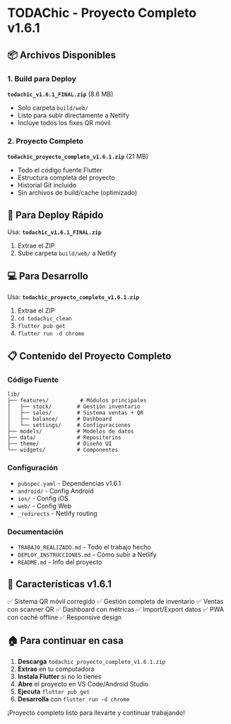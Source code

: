 # TODAChic - Proyecto Completo v1.6.1

## 📦 Archivos Disponibles

### 1. Build para Deploy
**`todachic_v1.6.1_FINAL.zip`** (8.6 MB)
- Solo carpeta `build/web/` 
- Listo para subir directamente a Netlify
- Incluye todos los fixes QR móvil

### 2. Proyecto Completo 
**`todachic_proyecto_completo_v1.6.1.zip`** (21 MB)
- Todo el código fuente Flutter
- Estructura completa del proyecto
- Historial Git incluido
- Sin archivos de build/cache (optimizado)

## 🚀 Para Deploy Rápido
Usa: **`todachic_v1.6.1_FINAL.zip`**
1. Extrae el ZIP
2. Sube carpeta `build/web/` a Netlify

## 💻 Para Desarrollo
Usa: **`todachic_proyecto_completo_v1.6.1.zip`**
1. Extrae el ZIP
2. `cd todachic_clean`
3. `flutter pub get`
4. `flutter run -d chrome`

## 📋 Contenido del Proyecto Completo

### Código Fuente
```
lib/
├── features/          # Módulos principales
│   ├── stock/        # Gestión inventario
│   ├── sales/        # Sistema ventas + QR
│   ├── balance/      # Dashboard
│   └── settings/     # Configuraciones
├── models/           # Modelos de datos
├── data/             # Repositorios
├── theme/            # Diseño UI
└── widgets/          # Componentes
```

### Configuración
- `pubspec.yaml` - Dependencias v1.6.1
- `android/` - Config Android
- `ios/` - Config iOS  
- `web/` - Config Web
- `_redirects` - Netlify routing

### Documentación
- `TRABAJO_REALIZADO.md` - Todo el trabajo hecho
- `DEPLOY_INSTRUCCIONES.md` - Cómo subir a Netlify
- `README.md` - Info del proyecto

## 🔧 Características v1.6.1
✅ Sistema QR móvil corregido
✅ Gestión completa de inventario
✅ Ventas con scanner QR
✅ Dashboard con métricas
✅ Import/Export datos
✅ PWA con caché offline
✅ Responsive design

## 🏠 Para continuar en casa
1. **Descarga** `todachic_proyecto_completo_v1.6.1.zip`
2. **Extrae** en tu computadora
3. **Instala Flutter** si no lo tienes
4. **Abre** el proyecto en VS Code/Android Studio
5. **Ejecuta** `flutter pub get`
6. **Desarrolla** con `flutter run -d chrome`

¡Proyecto completo listo para llevarte y continuar trabajando!